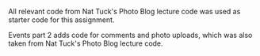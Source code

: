 All relevant code from Nat Tuck's Photo Blog lecture code
was used as starter code for this assignment.

Events part 2 adds code for comments and photo uploads,
which was also taken from Nat Tuck's Photo Blog
lecture code.

